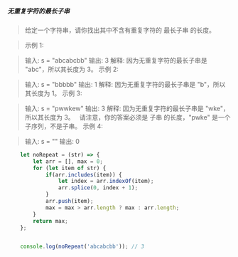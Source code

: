 ##### 无重复字符的最长子串



>   给定一个字符串，请你找出其中不含有重复字符的 最长子串 的长度。   

>   示例 1:

>   输入: s = "abcabcbb"
>   输出: 3 
>   解释: 因为无重复字符的最长子串是 "abc"，所以其长度为 3。
>   示例 2:

>   输入: s = "bbbbb"
>   输出: 1
>   解释: 因为无重复字符的最长子串是 "b"，所以其长度为 1。
>   示例 3:

>   输入:  s = "pwwkew"
>   输出: 3
>   解释: 因为无重复字符的最长子串是 "wke"，所以其长度为 3。
>        请注意，你的答案必须是 子串 的长度，"pwke" 是一个子序列，不是子串。
>   示例 4:

>   输入: s = ""
>   输出: 0

```js
    let noRepeat = (str) => {
        let arr = [], max = 0;
        for (let item of str) {
            if(arr.includes(item)) {
                let index = arr.indexOf(item);
                arr.splice(0, index + 1);
            }
            arr.push(item);
            max = max > arr.length ? max : arr.length;
        }
        return max;
    };


    console.log(noRepeat('abcabcbb')); // 3
```
